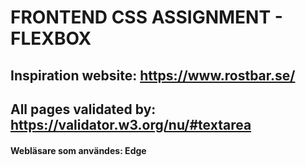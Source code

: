 # FRONTEND CSS ASSIGNMENT - FLEXBOX
## Inspiration website: https://www.rostbar.se/
## All pages validated by: https://validator.w3.org/nu/#textarea
#### Webläsare som användes: Edge